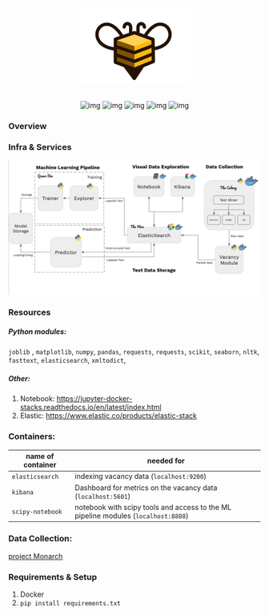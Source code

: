 <h1 align="center">
  <img src="media/bee.png" alt="Logo" />
</h1>
<h2 align="center">
</h2>

<div align="center">

![img](https://img.shields.io/badge/Python-3.7-blue.svg?style=popout&logo=python)
![img](https://img.shields.io/badge/ElasticSearch-7.0.0-purple.svg?style=popout&logo=Elasticsearch)
![img](https://img.shields.io/badge/Kibana-7.7.0-purple.svg?style=popout&logo=Kibana)
![img](https://img.shields.io/badge/Jupyter-notebook-orange.svg?style=popout&logo=Jupyter)
![img](https://img.shields.io/badge/Docker-compose-blue.svg?style=popout&logo=docker)
</div>

### Overview


### Infra & Services
<div align="center">
<img  src="media/overview.png" alt="Logo"/>
</div>



### Resources
##### Python modules:
`joblib` , 
`matplotlib`,
`numpy`,
`pandas`,
`requests`,
`requests`,
`scikit`,
`seaborn`,
`nltk`,
`fasttext`,
`elasticsearch`,
`xmltodict`,

##### Other:
1. Notebook: https://jupyter-docker-stacks.readthedocs.io/en/latest/index.html
2. Elastic: https://www.elastic.co/products/elastic-stack

### Containers:
| name of container         | needed for |
| ------------------      | ----------     |
| `elasticsearch`   | indexing vacancy data (`localhost:9200`)|
| `kibana` | Dashboard for metrics on the vacancy data (`localhost:5601`) |
| `scipy-notebook`  | notebook with scipy tools and access to the ML pipeline modules (`localhost:8888`) |

### Data Collection:
 [project Monarch](https://github.com/Yaleesa/project-Monarch)

### Requirements & Setup

1. Docker
2. `pip install requirements.txt`


